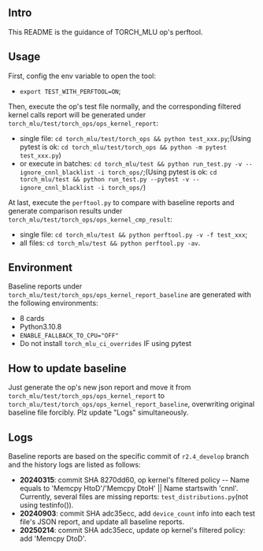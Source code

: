 ## Intro

This README is the guidance of TORCH_MLU op's perftool.

## Usage

First, config the env variable to open the tool:
- `export TEST_WITH_PERFTOOL=ON`;

Then, execute the op's test file normally, and the corresponding filtered kernel calls report will be generated under `torch_mlu/test/torch_ops/ops_kernel_report`:
- single file: `cd torch_mlu/test/torch_ops && python test_xxx.py`;(Using pytest is ok: `cd torch_mlu/test/torch_ops && python -m pytest test_xxx.py`)
- or execute in batches: `cd torch_mlu/test && python run_test.py -v --ignore_cnnl_blacklist -i torch_ops/`;(Using pytest is ok: `cd torch_mlu/test && python run_test.py --pytest -v --ignore_cnnl_blacklist -i torch_ops/`)

At last, execute the `perftool.py` to compare with baseline reports and generate comparison results under `torch_mlu/test/torch_ops/ops_kernel_cmp_result`:
- single file: `cd torch_mlu/test && python perftool.py -v -f test_xxx`;
- all files: `cd torch_mlu/test && python perftool.py -av`.

## Environment

Baseline reports under `torch_mlu/test/torch_ops/ops_kernel_report_baseline` are generated with the following environments:
- 8 cards
- Python3.10.8
- `ENABLE_FALLBACK_TO_CPU="OFF"`
- Do not install `torch_mlu_ci_overrides` IF using pytest

## How to update baseline

Just generate the op's new json report and move it from `torch_mlu/test/torch_ops/ops_kernel_report` to `torch_mlu/test/torch_ops/ops_kernel_report_baseline`, overwriting original baseline file forcibly. Plz update "Logs" simultaneously.

## Logs

Baseline reports are based on the specific commit of `r2.4_develop` branch and the history logs are listed as follows:
- **20240315**: commit SHA 8270dd60, op kernel's filtered policy -- Name equals to 'Memcpy HtoD'/'Memcpy DtoH' || Name startswith 'cnnl'. Currently, several files are missing reports: `test_distributions.py`(not using testinfo()).
- **20240903**: commit SHA adc35ecc, add `device_count` info into each test file's JSON report, and update all baseline reports.
- **20250214**: commit SHA adc35ecc, update op kernel's filtered policy: add 'Memcpy DtoD'.

